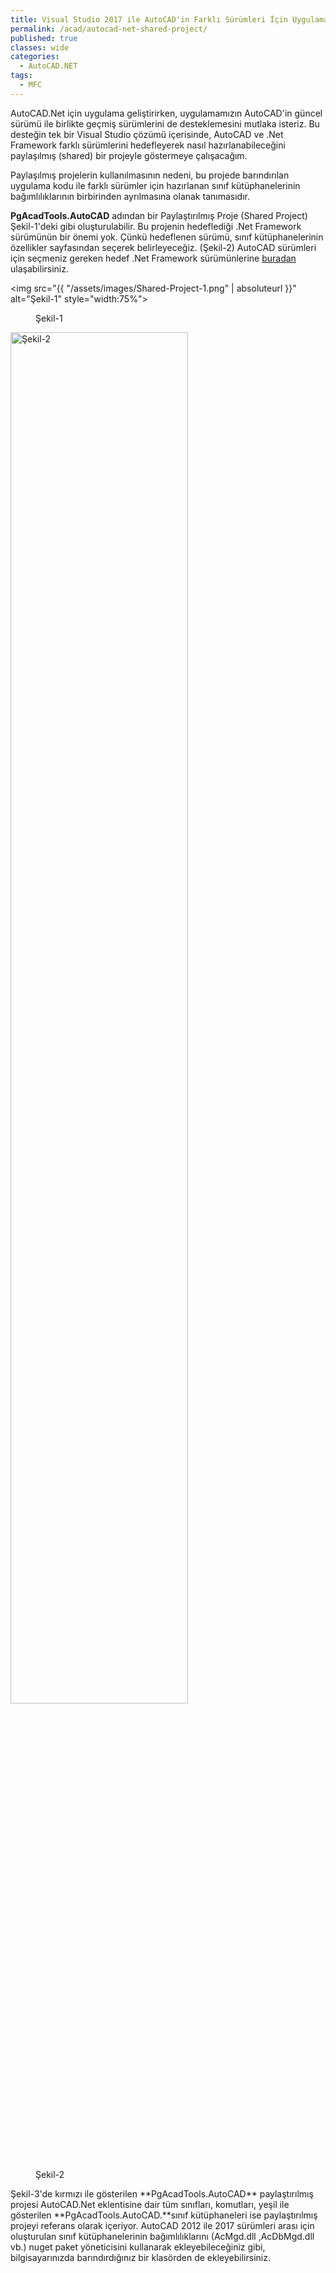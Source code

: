 ```yaml
---
title: Visual Studio 2017 ile AutoCAD'in Farklı Sürümleri İçin Uygulama Geliştirme
permalink: /acad/autocad-net-shared-project/
published: true
classes: wide
categories:
  - AutoCAD.NET
tags:
  - MFC
---
```


AutoCAD.Net için uygulama geliştirirken, uygulamamızın AutoCAD'in güncel sürümü ile birlikte geçmiş sürümlerini de desteklemesini mutlaka isteriz. Bu desteğin tek bir Visual Studio çözümü içerisinde, AutoCAD ve .Net Framework farklı sürümlerini hedefleyerek nasıl hazırlanabileceğini paylaşılmış (shared) bir projeyle göstermeye çalışacağım.

Paylaşılmış projelerin kullanılmasının nedeni, bu projede barındırılan uygulama kodu ile farklı sürümler için hazırlanan sınıf kütüphanelerinin bağımlılıklarının birbirinden ayrılmasına olanak tanımasıdır.

**PgAcadTools.AutoCAD** adından bir Paylaştırılmış Proje (Shared Project)  Şekil-1'deki gibi oluşturulabilir. Bu projenin hedeflediği .Net Framework sürümünün  bir önemi yok. Çünkü hedeflenen sürümü, sınıf kütüphanelerinin özellikler sayfasından seçerek belirleyeceğiz. (Şekil-2) AutoCAD sürümleri için seçmeniz gereken hedef .Net Framework sürümünlerine [buradan](https://eykaraduman.github.io/acad/netframework-runtime-for-autocad-net/) ulaşabilirsiniz.

<img src="{{ "/assets/images/Shared-Project-1.png" | absoluteurl }}"  alt="Şekil-1" style="width:75%">

<figure>
  <figcaption>Şekil-1</figcaption>
</figure>
<img src="{{ "/assets/images/Shared-Project-2.png" | absolute_url }}"  alt="Şekil-2" style="width:75%">

<figure>
  <figcaption>Şekil-2</figcaption>
</figure>
Şekil-3'de kırmızı ile gösterilen **PgAcadTools.AutoCAD** paylaştırılmış projesi AutoCAD.Net eklentisine dair tüm sınıfları, komutları, yeşil ile gösterilen **PgAcadTools.AutoCAD.**sınıf kütüphaneleri ise paylaştırılmış projeyi referans olarak içeriyor. AutoCAD 2012 ile 2017 sürümleri arası için oluşturulan sınıf kütüphanelerinin bağımlılıklarını (AcMgd.dll ,AcDbMgd.dll vb.) nuget paket yöneticisini kullanarak ekleyebileceğiniz gibi, bilgisayarınızda barındırdığınız bir klasörden de ekleyebilirsiniz.
